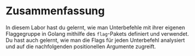 # Zusammenfassung

In diesem Labor hast du gelernt, wie man Unterbefehle mit ihrer eigenen Flaggegruppe in Golang mithilfe des `flag`-Pakets definiert und verwendet. Du hast auch gelernt, wie man die Flags für jeden Unterbefehl analysiert und auf die nachfolgenden positionellen Argumente zugreift.
